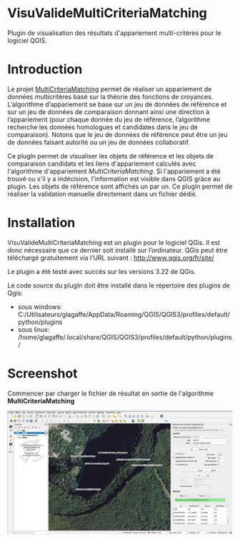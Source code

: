 # VisuValideMultiCriteriaMatching

Plugin de visualisation des résultats d'appariement multi-critères pour le logiciel QGIS.

# Introduction

Le projet [MultiCriteriaMatching](https://github.com/IGNF/MultiCriteriaMatching) permet de réaliser un appariement de données multicritères 
basé sur la théorie des fonctions de croyances. L’algorithme d’appariement se base sur un jeu de données de référence et sur un jeu de données 
de comparaison donnant ainsi une direction à l’appariement (pour chaque donnée du jeu de référence, l’algorithme recherche les données 
homologues et candidates dans le jeu de comparaison). Notons que le jeu de données de référence peut être un jeu de données faisant autorité 
ou un jeu de données collaboratif.

Ce plugIn permet de visualiser les objets de référence et les objets de comparaison candidats et les liens d'appariement calculés avec 
l'algorithme d'appariement *MultiCriteriaMatching*. 
Si l'appariement a été trouvé ou s'il y a indécision, l'information est visible dans QGIS grâce au plugin. Les objets de référence sont affichés un par un. 
Ce plugIn permet de réaliser la validation manuelle directement dans un fichier dédié.


# Installation

VisuValideMultiCriteriaMatching est un plugin pour le logiciel QGis. Il est donc nécessaire que ce dernier soit installé sur l’ordinateur. 
QGis peut être téléchargé gratuitement via l’URL suivant : http://www.qgis.org/fr/site/

Le plugin a été testé avec succès sur les versions 3.22 de QGis. 

Le code source du plugIn doit être installé dans le répertoire des plugins de Qgis:
* sous windows: C:/Utilisateurs/glagaffe/AppData/Roaming/QGIS/QGIS3/profiles/default/python/plugins
* sous linux: /home/glagaffe/.local/share/QGIS/QGIS3/profiles/default/python/plugins/

# Screenshot

Commencer par charger le fichier de résultat en sortie de l'algorithme **MultiCriteriaMatching**

![GitHub Logo](/img/PlugInVisuMatchingMultiCrit_VersionChoucas.png)